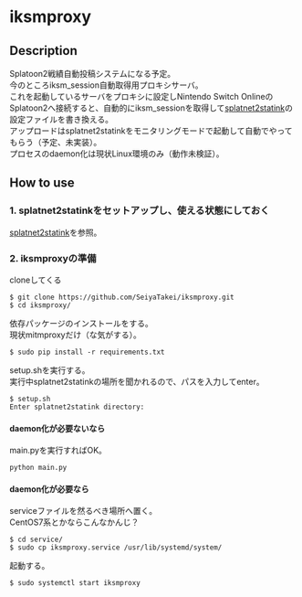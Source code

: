 # iksmproxy

## Description
Splatoon2戦績自動投稿システムになる予定。  
今のところiksm_session自動取得用プロキシサーバ。  
これを起動しているサーバをプロキシに設定しNintendo Switch OnlineのSplatoon2へ接続すると、自動的にiksm_sessionを取得して[splatnet2statink](https://github.com/frozenpandaman/splatnet2statink)の設定ファイルを書き換える。  
アップロードはsplatnet2statinkをモニタリングモードで起動して自動でやってもらう（予定、未実装）。  
プロセスのdaemon化は現状Linux環境のみ（動作未検証）。  

## How to use
### 1. splatnet2statinkをセットアップし、使える状態にしておく  
[splatnet2statink](https://github.com/frozenpandaman/splatnet2statink)を参照。

### 2. iksmproxyの準備
cloneしてくる
```
$ git clone https://github.com/SeiyaTakei/iksmproxy.git
$ cd iksmproxy/
```
依存パッケージのインストールをする。  
現状mitmproxyだけ（な気がする）。
```
$ sudo pip install -r requirements.txt
```
setup.shを実行する。  
実行中splatnet2statinkの場所を聞かれるので、パスを入力してenter。  
```
$ setup.sh
Enter splatnet2statink directory:
```
#### daemon化が必要ないなら
main.pyを実行すればOK。
```
python main.py
```
#### daemon化が必要なら
serviceファイルを然るべき場所へ置く。  
CentOS7系とかならこんなかんじ？
```
$ cd service/
$ sudo cp iksmproxy.service /usr/lib/systemd/system/
```
起動する。
```
$ sudo systemctl start iksmproxy
```

